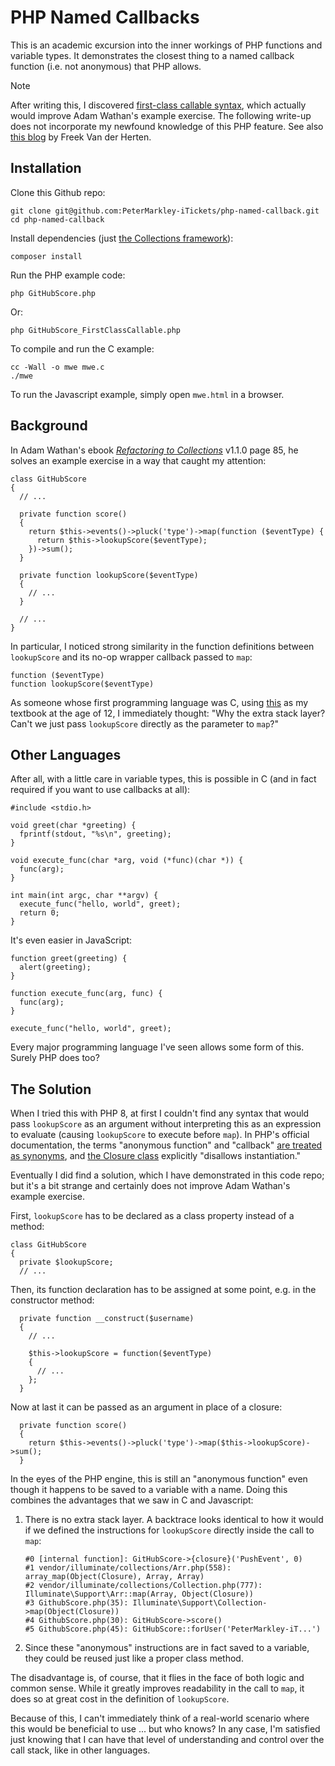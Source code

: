 # PHP Named Callbacks

This is an academic excursion into the inner workings of PHP functions and variable types. It demonstrates the closest thing to a named callback function (i.e. not anonymous) that PHP allows.

> [!Note]
> After writing this, I discovered [first-class callable syntax](https://www.php.net/manual/en/functions.first_class_callable_syntax.php), which actually would improve Adam Wathan's example exercise. The following write-up does not incorporate my newfound knowledge of this PHP feature. See also [this blog](https://freek.dev/2458-discovering-phps-first-class-callable-syntax) by Freek Van der Herten.

## Installation

Clone this Github repo:
```
git clone git@github.com:PeterMarkley-iTickets/php-named-callback.git
cd php-named-callback
```

Install dependencies (just [the Collections framework](https://github.com/illuminate/collections)):
```
composer install
```

Run the PHP example code:
```
php GitHubScore.php
```

Or:
```
php GitHubScore_FirstClassCallable.php
```

To compile and run the C example:
```
cc -Wall -o mwe mwe.c
./mwe
```

To run the Javascript example, simply open `mwe.html` in a browser.

## Background

In Adam Wathan's ebook [_Refactoring to Collections_](https://adamwathan.me/refactoring-to-collections/#packages) v1.1.0 page 85, he solves an example exercise in a way that caught my attention:

```
class GitHubScore
{
  // ...
  
  private function score()
  {
    return $this->events()->pluck('type')->map(function ($eventType) {
      return $this->lookupScore($eventType);
    })->sum();
  }
  
  private function lookupScore($eventType)
  {
    // ...
  }

  // ...
}
```

In particular, I noticed strong similarity in the function definitions between `lookupScore` and its no-op wrapper callback passed to `map`:
```
function ($eventType)
function lookupScore($eventType)
```

As someone whose first programming language was C, using [this](https://en.wikipedia.org/wiki/The_C_Programming_Language) as my textbook at the age of 12, I immediately thought: "Why the extra stack layer? Can't we just pass `lookupScore` directly as the parameter to `map`?"

## Other Languages

After all, with a little care in variable types, this is possible in C (and in fact required if you want to use callbacks at all):
```
#include <stdio.h>

void greet(char *greeting) {
  fprintf(stdout, "%s\n", greeting);
}

void execute_func(char *arg, void (*func)(char *)) {
  func(arg);
}

int main(int argc, char **argv) {
  execute_func("hello, world", greet);
  return 0;
}
```

It's even easier in JavaScript:
```
function greet(greeting) {
  alert(greeting);
}

function execute_func(arg, func) {
  func(arg);
}

execute_func("hello, world", greet);
```

Every major programming language I've seen allows some form of this. Surely PHP does too?

## The Solution

When I tried this with PHP 8, at first I couldn't find any syntax that would pass `lookupScore` as an argument without interpreting this as an expression to evaluate (causing `lookupScore` to execute before `map`). In PHP's official documentation, the terms "anonymous function" and "callback" [are treated as synonyms](https://www.php.net/manual/en/functions.anonymous.php), and [the Closure class](https://www.php.net/manual/en/class.closure.php) explicitly "disallows instantiation."

Eventually I did find a solution, which I have demonstrated in this code repo; but it's a bit strange and certainly does not improve Adam Wathan's example exercise.

First, `lookupScore` has to be declared as a class property instead of a method:
```
class GitHubScore
{
  private $lookupScore;
  // ...
```

Then, its function declaration has to be assigned at some point, e.g. in the constructor method:
```
  private function __construct($username)
  {
    // ...
    
    $this->lookupScore = function($eventType)
    {
      // ...
    };
  }
```

Now at last it can be passed as an argument in place of a closure:
```
  private function score()
  {
    return $this->events()->pluck('type')->map($this->lookupScore)->sum();
  }
```

In the eyes of the PHP engine, this is still an "anonymous function" even though it happens to be saved to a variable with a name. Doing this combines the advantages that we saw in C and Javascript:

1. There is no extra stack layer. A backtrace looks identical to how it would if we defined the instructions for `lookupScore` directly inside the call to `map`:
   ```
   #0 [internal function]: GitHubScore->{closure}('PushEvent', 0)
   #1 vendor/illuminate/collections/Arr.php(558): array_map(Object(Closure), Array, Array)
   #2 vendor/illuminate/collections/Collection.php(777): Illuminate\Support\Arr::map(Array, Object(Closure))
   #3 GithubScore.php(35): Illuminate\Support\Collection->map(Object(Closure))
   #4 GithubScore.php(30): GitHubScore->score()
   #5 GithubScore.php(45): GitHubScore::forUser('PeterMarkley-iT...')
   ```
2. Since these "anonymous" instructions are in fact saved to a variable, they could be reused just like a proper class method.

The disadvantage is, of course, that it flies in the face of both logic and common sense. While it greatly improves readability in the call to `map`, it does so at great cost in the definition of `lookupScore`.

Because of this, I can't immediately think of a real-world scenario where this would be beneficial to use ... but who knows? In any case, I'm satisfied just knowing that I can have that level of understanding and control over the call stack, like in other languages.
